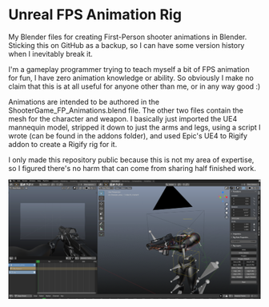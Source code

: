 # Unreal FPS Animation Rig

My Blender files for creating First-Person shooter animations in Blender.
Sticking this on GitHub as a backup, so I can have some version history when I inevitably break it. 

I'm a gameplay programmer trying to teach myself a bit of FPS animation for fun, I have zero animation knowledge or ability. So obviously I make no claim that this is at all useful for anyone other than me, or in any way good :)

Animations are intended to be authored in the ShooterGame_FP_Animations.blend file.
The other two files contain the mesh for the character and weapon. I basically just imported the UE4 mannequin model, stripped it down to just the arms and legs, using a script I wrote (can be found in the addons folder), and used Epic's UE4 to Rigify addon to create a Rigify rig for it.

I only made this repository public because this is not my area of expertise, so I figured there's no harm that can come from sharing half finished work.

![screenshot](docs/screenshot.png)